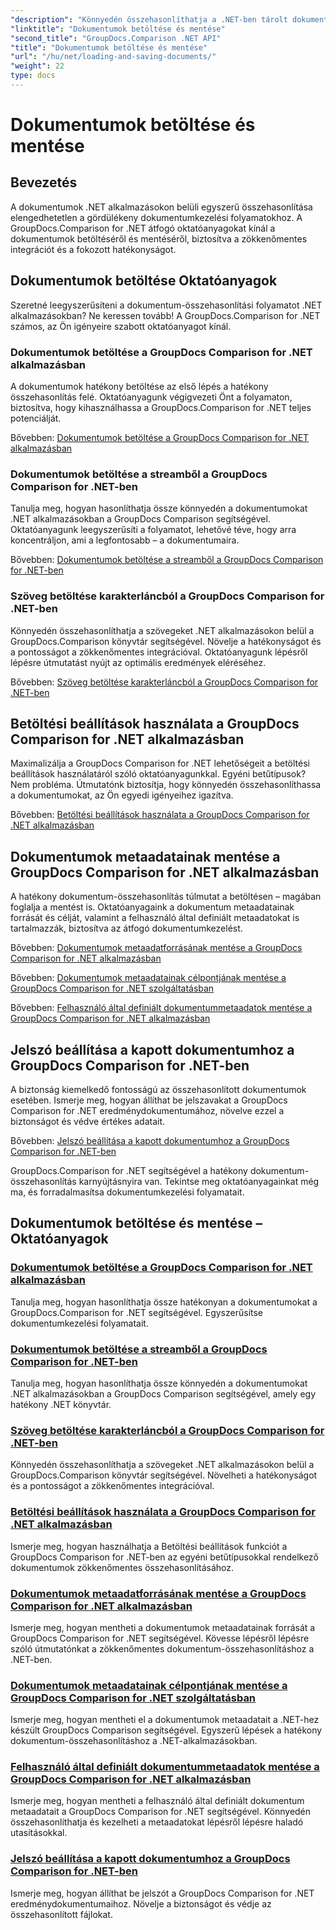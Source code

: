 ```yaml
---
"description": "Könnyedén összehasonlíthatja a .NET-ben tárolt dokumentumokat a GroupDocs.Comparison for .NET segítségével. Ismerje meg a betöltési, mentési és betöltési lehetőségek használatát a hatékony dokumentumkezelés érdekében."
"linktitle": "Dokumentumok betöltése és mentése"
"second_title": "GroupDocs.Comparison .NET API"
"title": "Dokumentumok betöltése és mentése"
"url": "/hu/net/loading-and-saving-documents/"
"weight": 22
type: docs
---
```

# Dokumentumok betöltése és mentése

## Bevezetés

A dokumentumok .NET alkalmazásokon belüli egyszerű összehasonlítása elengedhetetlen a gördülékeny dokumentumkezelési folyamatokhoz. A GroupDocs.Comparison for .NET átfogó oktatóanyagokat kínál a dokumentumok betöltéséről és mentéséről, biztosítva a zökkenőmentes integrációt és a fokozott hatékonyságot.

## Dokumentumok betöltése Oktatóanyagok

Szeretné leegyszerűsíteni a dokumentum-összehasonlítási folyamatot .NET alkalmazásokban? Ne keressen tovább! A GroupDocs.Comparison for .NET számos, az Ön igényeire szabott oktatóanyagot kínál.

### Dokumentumok betöltése a GroupDocs Comparison for .NET alkalmazásban

A dokumentumok hatékony betöltése az első lépés a hatékony összehasonlítás felé. Oktatóanyagunk végigvezeti Önt a folyamaton, biztosítva, hogy kihasználhassa a GroupDocs.Comparison for .NET teljes potenciálját.

Bővebben: [Dokumentumok betöltése a GroupDocs Comparison for .NET alkalmazásban](./loading-documents/)

### Dokumentumok betöltése a streamből a GroupDocs Comparison for .NET-ben

Tanulja meg, hogyan hasonlíthatja össze könnyedén a dokumentumokat .NET alkalmazásokban a GroupDocs Comparison segítségével. Oktatóanyagunk leegyszerűsíti a folyamatot, lehetővé téve, hogy arra koncentráljon, ami a legfontosabb – a dokumentumaira.

Bővebben: [Dokumentumok betöltése a streamből a GroupDocs Comparison for .NET-ben](./loading-documents-from-stream/)

### Szöveg betöltése karakterláncból a GroupDocs Comparison for .NET-ben

Könnyedén összehasonlíthatja a szövegeket .NET alkalmazásokon belül a GroupDocs.Comparison könyvtár segítségével. Növelje a hatékonyságot és a pontosságot a zökkenőmentes integrációval. Oktatóanyagunk lépésről lépésre útmutatást nyújt az optimális eredmények eléréséhez.

Bővebben: [Szöveg betöltése karakterláncból a GroupDocs Comparison for .NET-ben](./loading-text-from-string/)

## Betöltési beállítások használata a GroupDocs Comparison for .NET alkalmazásban

Maximalizálja a GroupDocs Comparison for .NET lehetőségeit a betöltési beállítások használatáról szóló oktatóanyagunkkal. Egyéni betűtípusok? Nem probléma. Útmutatónk biztosítja, hogy könnyedén összehasonlíthassa a dokumentumokat, az Ön egyedi igényeihez igazítva.

Bővebben: [Betöltési beállítások használata a GroupDocs Comparison for .NET alkalmazásban](./using-load-options/)

## Dokumentumok metaadatainak mentése a GroupDocs Comparison for .NET alkalmazásban

A hatékony dokumentum-összehasonlítás túlmutat a betöltésen – magában foglalja a mentést is. Oktatóanyagaink a dokumentum metaadatainak forrását és célját, valamint a felhasználó által definiált metaadatokat is tartalmazzák, biztosítva az átfogó dokumentumkezelést.

Bővebben: [Dokumentumok metaadatforrásának mentése a GroupDocs Comparison for .NET alkalmazásban](./saving-documents-metadata-source/)

Bővebben: [Dokumentumok metaadatainak célpontjának mentése a GroupDocs Comparison for .NET szolgáltatásban](./saving-documents-metadata-target/)

Bővebben: [Felhasználó által definiált dokumentummetaadatok mentése a GroupDocs Comparison for .NET alkalmazásban](./saving-user-defined-document-metadata/)

## Jelszó beállítása a kapott dokumentumhoz a GroupDocs Comparison for .NET-ben

A biztonság kiemelkedő fontosságú az összehasonlított dokumentumok esetében. Ismerje meg, hogyan állíthat be jelszavakat a GroupDocs Comparison for .NET eredménydokumentumához, növelve ezzel a biztonságot és védve értékes adatait.

Bővebben: [Jelszó beállítása a kapott dokumentumhoz a GroupDocs Comparison for .NET-ben](./setting-password-for-resultant-document/)

GroupDocs.Comparison for .NET segítségével a hatékony dokumentum-összehasonlítás karnyújtásnyira van. Tekintse meg oktatóanyagainkat még ma, és forradalmasítsa dokumentumkezelési folyamatait.
## Dokumentumok betöltése és mentése – Oktatóanyagok
### [Dokumentumok betöltése a GroupDocs Comparison for .NET alkalmazásban](./loading-documents/)
Tanulja meg, hogyan hasonlíthatja össze hatékonyan a dokumentumokat a GroupDocs.Comparison for .NET segítségével. Egyszerűsítse dokumentumkezelési folyamatait.
### [Dokumentumok betöltése a streamből a GroupDocs Comparison for .NET-ben](./loading-documents-from-stream/)
Tanulja meg, hogyan hasonlíthatja össze könnyedén a dokumentumokat .NET alkalmazásokban a GroupDocs Comparison segítségével, amely egy hatékony .NET könyvtár.
### [Szöveg betöltése karakterláncból a GroupDocs Comparison for .NET-ben](./loading-text-from-string/)
Könnyedén összehasonlíthatja a szövegeket .NET alkalmazásokon belül a GroupDocs.Comparison könyvtár segítségével. Növelheti a hatékonyságot és a pontosságot a zökkenőmentes integrációval.
### [Betöltési beállítások használata a GroupDocs Comparison for .NET alkalmazásban](./using-load-options/)
Ismerje meg, hogyan használhatja a Betöltési beállítások funkciót a GroupDocs Comparison for .NET-ben az egyéni betűtípusokkal rendelkező dokumentumok zökkenőmentes összehasonlításához.
### [Dokumentumok metaadatforrásának mentése a GroupDocs Comparison for .NET alkalmazásban](./saving-documents-metadata-source/)
Ismerje meg, hogyan mentheti a dokumentumok metaadatainak forrását a GroupDocs Comparison for .NET segítségével. Kövesse lépésről lépésre szóló útmutatónkat a zökkenőmentes dokumentum-összehasonlításhoz a .NET-ben.
### [Dokumentumok metaadatainak célpontjának mentése a GroupDocs Comparison for .NET szolgáltatásban](./saving-documents-metadata-target/)
Ismerje meg, hogyan mentheti el a dokumentumok metaadatait a .NET-hez készült GroupDocs Comparison segítségével. Egyszerű lépések a hatékony dokumentum-összehasonlításhoz a .NET-alkalmazásokban.
### [Felhasználó által definiált dokumentummetaadatok mentése a GroupDocs Comparison for .NET alkalmazásban](./saving-user-defined-document-metadata/)
Ismerje meg, hogyan mentheti a felhasználó által definiált dokumentum metaadatait a GroupDocs Comparison for .NET segítségével. Könnyedén összehasonlíthatja és kezelheti a metaadatokat lépésről lépésre haladó utasításokkal.
### [Jelszó beállítása a kapott dokumentumhoz a GroupDocs Comparison for .NET-ben](./setting-password-for-resultant-document/)
Ismerje meg, hogyan állíthat be jelszót a GroupDocs Comparison for .NET eredménydokumentumaihoz. Növelje a biztonságot és védje az összehasonlított fájlokat.